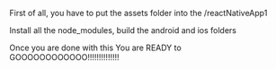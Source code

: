 First of all, you have to put the assets folder into the /reactNativeApp1

Install all the node_modules, build the android and ios folders   

Once you are done with this You are READY to GOOOOOOOOOOOO!!!!!!!!!!!!!!
